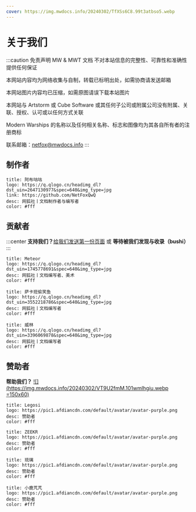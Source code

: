 ```yaml
---
cover: https://img.mwdocs.info/20240302/TfXSs6C8.99t3atbso5.webp
---
```


# 关于我们

:::caution 免责声明
MW & MWT 文档 不对本站信息的完整性、可靠性和准确性提供任何保证

本网站内容均为网络收集与自制，转载已标明出处，如需协商请发送邮箱

本网站图片内容均已压缩，如需原图请误下载本站图片

本网站与 Artstorm 或 Cube Software 或其任何子公司或附属公司没有附属、关联、授权、认可或以任何方式关联

Modern Warships 的名称以及任何相关名称、标志和图像均为其各自所有者的注册商标

联系邮箱：<netfox@mwdocs.info>
:::

## 制作者

```component VPCard
title: 阿布咕咕
logo: https://q.qlogo.cn/headimg_dl?dst_uin=2647130977&spec=640&img_type=jpg
link: https://github.com/NetFoxQwQ
desc: 网狐社丨文档制作者与编写者
color: #fff
```

## 贡献者

:::center
**支持我们？**[给我们发送第一份页面](markdown/index.md) 或 **等待被我们发现与收录（bushi）**
:::

```component VPCard
title: Meteor
logo: https://q.qlogo.cn/headimg_dl?dst_uin=1745778691&spec=640&img_type=jpg
desc: 网狐社丨文档编写者、美术
color: #fff
```

```component VPCard
title: 萨卡班偷笑鱼
logo: https://q.qlogo.cn/headimg_dl?dst_uin=3552218786&spec=640&img_type=jpg
desc: 网狐社丨文档编写者
color: #fff
```

```component VPCard
title: 威林
logo: https://q.qlogo.cn/headimg_dl?dst_uin=3396069878&spec=640&img_type=jpg
desc: 网狐社丨文档编写者
color: #fff
```

## 赞助者

**帮助我们？**
[![](https://img.mwdocs.info/20240302/VT9U2fmM.101wmlhgiu.webp =150x60)](https://afdian.net/order/create?plan_id=2bf62f5ebc1811ed9c3f5254001e7c00&product_type=0&month=1)

```component VPCard
title: Legosi
logo: https://pic1.afdiancdn.com/default/avatar/avatar-purple.png
desc: 赞助者
color: #fff
```

```component VPCard
title: ZEEKR
logo: https://pic1.afdiancdn.com/default/avatar/avatar-purple.png
desc: 赞助者
color: #fff
```

```component VPCard
title: 琉璃
logo: https://pic1.afdiancdn.com/default/avatar/avatar-purple.png
desc: 赞助者
color: #fff
```

```component VPCard
title: 小鹿芃芃
logo: https://pic1.afdiancdn.com/default/avatar/avatar-purple.png
desc: 赞助者
color: #fff
```
